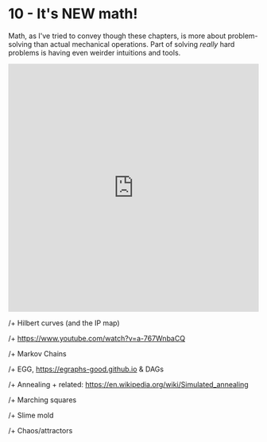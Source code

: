 # 10 - It's NEW math!

Math, as I've tried to convey though these chapters, is more about problem-solving than actual mechanical operations. Part of solving *really* hard problems is having even weirder intuitions and tools.

<iframe width="100%" height="500" src="https://www.youtube.com/embed/3gyHKCDq1YA" title="1 Billion is Tiny in an Alternate Universe (Intro to p-adic Numbers) #SoME2" frameborder="0" allow="accelerometer; autoplay; clipboard-write; encrypted-media; gyroscope; picture-in-picture" allowfullscreen></iframe>

/+ Hilbert curves (and the IP map)

/+ https://www.youtube.com/watch?v=a-767WnbaCQ

/+ Markov Chains

/+ EGG, https://egraphs-good.github.io & DAGs

/+ Annealing + related: https://en.wikipedia.org/wiki/Simulated_annealing

/+ Marching squares

/+ Slime mold

/+ Chaos/attractors
